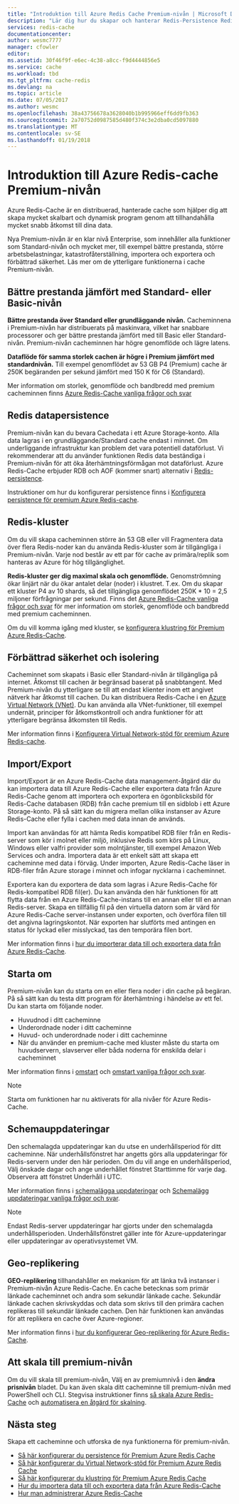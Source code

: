 ```yaml
---
title: "Introduktion till Azure Redis Cache Premium-nivån | Microsoft Docs"
description: "Lär dig hur du skapar och hanterar Redis-Persistence Redis-kluster och VNET-stöd för din Premium-nivån Azure Redis-Cache-instanser"
services: redis-cache
documentationcenter: 
author: wesmc7777
manager: cfowler
editor: 
ms.assetid: 30f46f9f-e6ec-4c38-a8cc-f9d4444856e5
ms.service: cache
ms.workload: tbd
ms.tgt_pltfrm: cache-redis
ms.devlang: na
ms.topic: article
ms.date: 07/05/2017
ms.author: wesmc
ms.openlocfilehash: 38a43756678a3628040b1b995966eff6dd9fb363
ms.sourcegitcommit: 2a70752d0987585d480f374c3e2dba0cd5097880
ms.translationtype: MT
ms.contentlocale: sv-SE
ms.lasthandoff: 01/19/2018
---
```

# <a name="introduction-to-the-azure-redis-cache-premium-tier"></a>Introduktion till Azure Redis-cache Premium-nivån
Azure Redis-Cache är en distribuerad, hanterade cache som hjälper dig att skapa mycket skalbart och dynamisk program genom att tillhandahålla mycket snabb åtkomst till dina data. 

Nya Premium-nivån är en klar nivå Enterprise, som innehåller alla funktioner som Standard-nivån och mycket mer, till exempel bättre prestanda, större arbetsbelastningar, katastrofåterställning, importera och exportera och förbättrad säkerhet. Läs mer om de ytterligare funktionerna i cache Premium-nivån.

## <a name="better-performance-compared-to-standard-or-basic-tier"></a>Bättre prestanda jämfört med Standard- eller Basic-nivån
**Bättre prestanda över Standard eller grundläggande nivån.** Cacheminnena i Premium-nivån har distribuerats på maskinvara, vilket har snabbare processorer och ger bättre prestanda jämfört med till Basic eller Standard-nivån. Premium-nivån cacheminnen har högre genomflöde och lägre latens. 

**Dataflöde för samma storlek cachen är högre i Premium jämfört med standardnivån.** Till exempel genomflödet av 53 GB P4 (Premium) cache är 250K begäranden per sekund jämfört med 150 K för C6 (Standard).

Mer information om storlek, genomflöde och bandbredd med premium cacheminnen finns [Azure Redis-Cache vanliga frågor och svar](cache-faq.md#what-redis-cache-offering-and-size-should-i-use)

## <a name="redis-data-persistence"></a>Redis datapersistence
Premium-nivån kan du bevara Cachedata i ett Azure Storage-konto. Alla data lagras i en grundläggande/Standard cache endast i minnet. Om underliggande infrastruktur kan problem det vara potentiell dataförlust. Vi rekommenderar att du använder funktionen Redis data beständiga i Premium-nivån för att öka återhämtningsförmågan mot dataförlust. Azure Redis-Cache erbjuder RDB och AOF (kommer snart) alternativ i [Redis-persistence](http://redis.io/topics/persistence). 

Instruktioner om hur du konfigurerar persistence finns i [Konfigurera persistence för premium Azure Redis-cache](cache-how-to-premium-persistence.md).

## <a name="redis-cluster"></a>Redis-kluster
Om du vill skapa cacheminnen större än 53 GB eller vill Fragmentera data över flera Redis-noder kan du använda Redis-kluster som är tillgängliga i Premium-nivån. Varje nod består av ett par för cache av primära/replik som hanteras av Azure för hög tillgänglighet. 

**Redis-kluster ger dig maximal skala och genomflöde.** Genomströmning ökar linjärt när du ökar antalet delar (noder) i klustret. T.ex. Om du skapar ett kluster P4 av 10 shards, så det tillgängliga genomflödet 250K * 10 = 2,5 miljoner förfrågningar per sekund. Finns det [Azure Redis-Cache vanliga frågor och svar](cache-faq.md#what-redis-cache-offering-and-size-should-i-use) för mer information om storlek, genomflöde och bandbredd med premium cacheminnen.

Om du vill komma igång med kluster, se [konfigurera klustring för Premium Azure Redis-Cache](cache-how-to-premium-clustering.md).

## <a name="enhanced-security-and-isolation"></a>Förbättrad säkerhet och isolering
Cacheminnet som skapats i Basic eller Standard-nivån är tillgängliga på internet. Åtkomst till cachen är begränsad baserat på snabbtangent. Med Premium-nivån du ytterligare se till att endast klienter inom ett angivet nätverk har åtkomst till cachen. Du kan distribuera Redis-Cache i en [Azure Virtual Network (VNet)](https://azure.microsoft.com/services/virtual-network/). Du kan använda alla VNet-funktioner, till exempel undernät, principer för åtkomstkontroll och andra funktioner för att ytterligare begränsa åtkomsten till Redis.

Mer information finns i [Konfigurera Virtual Network-stöd för premium Azure Redis-cache](cache-how-to-premium-vnet.md).

## <a name="importexport"></a>Import/Export
Import/Export är en Azure Redis-Cache data management-åtgärd där du kan importera data till Azure Redis-Cache eller exportera data från Azure Redis-Cache genom att importera och exportera en ögonblicksbild för Redis-Cache databasen (RDB) från cache premium till en sidblob i ett Azure Storage-konto. På så sätt kan du migrera mellan olika instanser av Azure Redis-Cache eller fylla i cachen med data innan de används.

Import kan användas för att hämta Redis kompatibel RDB filer från en Redis-server som kör i molnet eller miljö, inklusive Redis som körs på Linux, Windows eller valfri provider som molntjänster, till exempel Amazon Web Services och andra. Importera data är ett enkelt sätt att skapa ett cacheminne med data i förväg. Under importen, Azure Redis-Cache läser in RDB-filer från Azure storage i minnet och infogar nycklarna i cacheminnet.

Exportera kan du exportera de data som lagras i Azure Redis-Cache för Redis-kompatibel RDB fil(er). Du kan använda den här funktionen för att flytta data från en Azure Redis-Cache-instans till en annan eller till en annan Redis-server. Skapa en tillfällig fil på den virtuella datorn som är värd för Azure Redis-Cache server-instansen under exporten, och överföra filen till det angivna lagringskontot. När exporten har slutförts med antingen en status för lyckad eller misslyckad, tas den temporära filen bort.

Mer information finns i [hur du importerar data till och exportera data från Azure Redis-Cache](cache-how-to-import-export-data.md).

## <a name="reboot"></a>Starta om
Premium-nivån kan du starta om en eller flera noder i din cache på begäran. På så sätt kan du testa ditt program för återhämtning i händelse av ett fel. Du kan starta om följande noder.

* Huvudnod i ditt cacheminne
* Underordnade noder i ditt cacheminne
* Huvud- och underordnade noder i ditt cacheminne
* När du använder en premium-cache med kluster måste du starta om huvudservern, slavserver eller båda noderna för enskilda delar i cacheminnet

Mer information finns i [omstart](cache-administration.md#reboot) och [omstart vanliga frågor och svar](cache-administration.md#reboot-faq).

>[!NOTE]
>Starta om funktionen har nu aktiverats för alla nivåer för Azure Redis-Cache.
>
>

## <a name="schedule-updates"></a>Schemauppdateringar
Den schemalagda uppdateringar kan du utse en underhållsperiod för ditt cacheminne. När underhållsfönstret har angetts görs alla uppdateringar för Redis-servern under den här perioden. Om du vill ange en underhållsperiod, Välj önskade dagar och ange underhållet fönstret Starttimme för varje dag. Observera att fönstret Underhåll i UTC. 

Mer information finns i [schemalägga uppdateringar](cache-administration.md#schedule-updates) och [Schemalägg uppdateringar vanliga frågor och svar](cache-administration.md#schedule-updates-faq).

> [!NOTE]
> Endast Redis-server uppdateringar har gjorts under den schemalagda underhållsperioden. Underhållsfönstret gäller inte för Azure-uppdateringar eller uppdateringar av operativsystemet VM.
> 
> 

## <a name="geo-replication"></a>Geo-replikering

**GEO-replikering** tillhandahåller en mekanism för att länka två instanser i Premium-nivån Azure Redis-Cache. En cache betecknas som primär länkade cacheminnet och andra som sekundär länkade cache. Sekundär länkade cachen skrivskyddas och data som skrivs till den primära cachen replikeras till sekundär länkade cachen. Den här funktionen kan användas för att replikera en cache över Azure-regioner.

Mer information finns i [hur du konfigurerar Geo-replikering för Azure Redis-Cache](cache-how-to-geo-replication.md).


## <a name="to-scale-to-the-premium-tier"></a>Att skala till premium-nivån
Om du vill skala till premium-nivån, Välj en av premiumnivå i den **ändra prisnivån** bladet. Du kan även skala ditt cacheminne till premium-nivån med PowerShell och CLI. Stegvisa instruktioner finns [så skala Azure Redis-Cache](cache-how-to-scale.md) och [automatisera en åtgärd för skalning](cache-how-to-scale.md#how-to-automate-a-scaling-operation).

## <a name="next-steps"></a>Nästa steg
Skapa ett cacheminne och utforska de nya funktionerna för premium-nivån.

* [Så här konfigurerar du persistence för Premium Azure Redis Cache](cache-how-to-premium-persistence.md)
* [Så här konfigurerar du Virtual Network-stöd för Premium Azure Redis Cache](cache-how-to-premium-vnet.md)
* [Så här konfigurerar du klustring för Premium Azure Redis Cache](cache-how-to-premium-clustering.md)
* [Hur du importera data till och exportera data från Azure Redis-Cache](cache-how-to-import-export-data.md)
* [Hur man administrerar Azure Redis-Cache](cache-administration.md)

